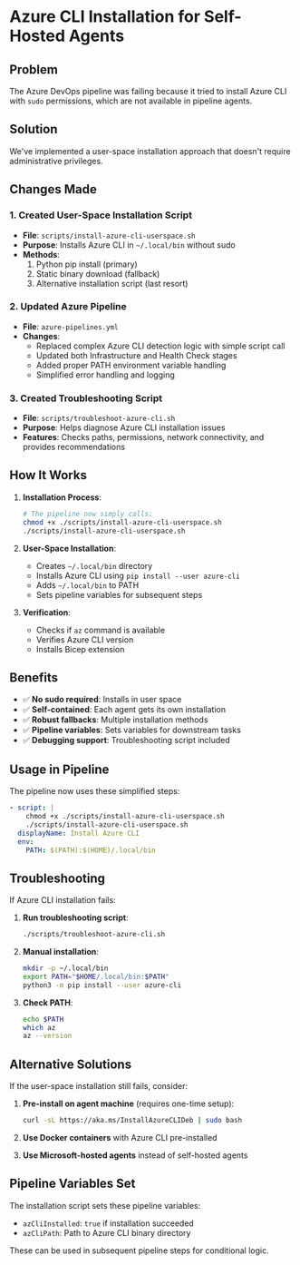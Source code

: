 # Azure CLI Installation for Self-Hosted Agents

## Problem
The Azure DevOps pipeline was failing because it tried to install Azure CLI with `sudo` permissions, which are not available in pipeline agents.

## Solution
We've implemented a user-space installation approach that doesn't require administrative privileges.

## Changes Made

### 1. Created User-Space Installation Script
- **File**: `scripts/install-azure-cli-userspace.sh`
- **Purpose**: Installs Azure CLI in `~/.local/bin` without sudo
- **Methods**: 
  1. Python pip install (primary)
  2. Static binary download (fallback)
  3. Alternative installation script (last resort)

### 2. Updated Azure Pipeline
- **File**: `azure-pipelines.yml`
- **Changes**:
  - Replaced complex Azure CLI detection logic with simple script call
  - Updated both Infrastructure and Health Check stages
  - Added proper PATH environment variable handling
  - Simplified error handling and logging

### 3. Created Troubleshooting Script
- **File**: `scripts/troubleshoot-azure-cli.sh`
- **Purpose**: Helps diagnose Azure CLI installation issues
- **Features**: Checks paths, permissions, network connectivity, and provides recommendations

## How It Works

1. **Installation Process**:
   ```bash
   # The pipeline now simply calls:
   chmod +x ./scripts/install-azure-cli-userspace.sh
   ./scripts/install-azure-cli-userspace.sh
   ```

2. **User-Space Installation**:
   - Creates `~/.local/bin` directory
   - Installs Azure CLI using `pip install --user azure-cli`
   - Adds `~/.local/bin` to PATH
   - Sets pipeline variables for subsequent steps

3. **Verification**:
   - Checks if `az` command is available
   - Verifies Azure CLI version
   - Installs Bicep extension

## Benefits

- ✅ **No sudo required**: Installs in user space
- ✅ **Self-contained**: Each agent gets its own installation
- ✅ **Robust fallbacks**: Multiple installation methods
- ✅ **Pipeline variables**: Sets variables for downstream tasks
- ✅ **Debugging support**: Troubleshooting script included

## Usage in Pipeline

The pipeline now uses these simplified steps:

```yaml
- script: |
    chmod +x ./scripts/install-azure-cli-userspace.sh
    ./scripts/install-azure-cli-userspace.sh
  displayName: Install Azure CLI
  env:
    PATH: $(PATH):$(HOME)/.local/bin
```

## Troubleshooting

If Azure CLI installation fails:

1. **Run troubleshooting script**:
   ```bash
   ./scripts/troubleshoot-azure-cli.sh
   ```

2. **Manual installation**:
   ```bash
   mkdir -p ~/.local/bin
   export PATH="$HOME/.local/bin:$PATH"
   python3 -m pip install --user azure-cli
   ```

3. **Check PATH**:
   ```bash
   echo $PATH
   which az
   az --version
   ```

## Alternative Solutions

If the user-space installation still fails, consider:

1. **Pre-install on agent machine** (requires one-time setup):
   ```bash
   curl -sL https://aka.ms/InstallAzureCLIDeb | sudo bash
   ```

2. **Use Docker containers** with Azure CLI pre-installed

3. **Use Microsoft-hosted agents** instead of self-hosted agents

## Pipeline Variables Set

The installation script sets these pipeline variables:
- `azCliInstalled`: `true` if installation succeeded
- `azCliPath`: Path to Azure CLI binary directory

These can be used in subsequent pipeline steps for conditional logic.
